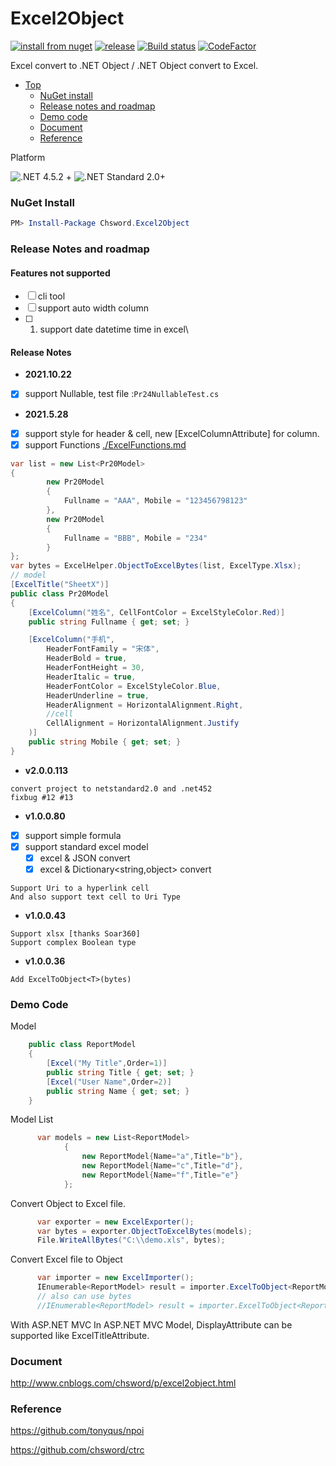 # Excel2Object

[![install from nuget](http://img.shields.io/nuget/v/Chsword.Excel2Object.svg?style=flat-square)](https://www.nuget.org/packages/Chsword.Excel2Object)
[![release](https://img.shields.io/github/release/chsword/Excel2Object.svg?style=flat-square)](https://github.com/chsword/Excel2Object/releases)
[![Build status](https://ci.appveyor.com/api/projects/status/4po2h27j7yg4bph5/branch/master?svg=true)](https://ci.appveyor.com/project/chsword/excel2object/branch/master)
[![CodeFactor](https://www.codefactor.io/repository/github/chsword/excel2object/badge)](https://www.codefactor.io/repository/github/chsword/excel2object)

Excel convert to .NET Object / .NET Object convert to Excel.

- [Top](#excel2object)
    - [NuGet install](#nuget-install)
    - [Release notes and roadmap](#release-notes-and-roadmap)
    - [Demo code](#demo-code)
    - [Document](#document)
    - [Reference](#reference)

Platform

![.NET 4.5.2 +](https://img.shields.io/badge/-4.5.2%2B-brightgreen?logo=dotnet&style=for-the-badge&color=blue)
![.NET Standard 2.0+](https://img.shields.io/badge/-standard2.0%2B-brightgreen?logo=dotnet&style=for-the-badge&color=blue)

### NuGet Install
``` powershell
PM> Install-Package Chsword.Excel2Object
```

### Release Notes and roadmap

#### Features not supported

- [ ] cli tool
- [ ] support auto width column
- [ ] 1. support date datetime time in excel\

#### Release Notes

* **2021.10.22**
- [x] support Nullable, test file :```Pr24NullableTest.cs```
* **2021.5.28**
- [x] support style for header & cell, new [ExcelColumnAttribute] for column.
- [x] support Functions [./ExcelFunctions.md](./ExcelFunctions.md)
```C#
var list = new List<Pr20Model>
{
        new Pr20Model
        {
            Fullname = "AAA", Mobile = "123456798123"
        },
        new Pr20Model
        {
            Fullname = "BBB", Mobile = "234"
        }
};
var bytes = ExcelHelper.ObjectToExcelBytes(list, ExcelType.Xlsx);
// model
[ExcelTitle("SheetX")]
public class Pr20Model
{
    [ExcelColumn("姓名", CellFontColor = ExcelStyleColor.Red)]
    public string Fullname { get; set; }

    [ExcelColumn("手机",
        HeaderFontFamily = "宋体",
        HeaderBold = true,
        HeaderFontHeight = 30,
        HeaderItalic = true,
        HeaderFontColor = ExcelStyleColor.Blue,
        HeaderUnderline = true,
        HeaderAlignment = HorizontalAlignment.Right,
        //cell
        CellAlignment = HorizontalAlignment.Justify
    )]
    public string Mobile { get; set; }
}
```

* **v2.0.0.113**
```
convert project to netstandard2.0 and .net452
fixbug #12 #13
```

* **v1.0.0.80**

- [x] support simple formula
- [x] support standard excel model
  - [x] excel & JSON convert
  - [x] excel & Dictionary<string,object> convert

```
Support Uri to a hyperlink cell
And also support text cell to Uri Type
```

* **v1.0.0.43**
```
Support xlsx [thanks Soar360]
Support complex Boolean type
```

* **v1.0.0.36**
```
Add ExcelToObject<T>(bytes)
```

### Demo Code

Model
``` csharp
    public class ReportModel
    {
        [Excel("My Title",Order=1)]
        public string Title { get; set; }
        [Excel("User Name",Order=2)]
        public string Name { get; set; }
    }
```

Model List
``` csharp
      var models = new List<ReportModel>
            {
                new ReportModel{Name="a",Title="b"},
                new ReportModel{Name="c",Title="d"},
                new ReportModel{Name="f",Title="e"}
            };
```

Convert Object to Excel file.
``` csharp
      var exporter = new ExcelExporter();
      var bytes = exporter.ObjectToExcelBytes(models);
      File.WriteAllBytes("C:\\demo.xls", bytes);
```

Convert Excel file to Object
``` csharp
      var importer = new ExcelImporter();
      IEnumerable<ReportModel> result = importer.ExcelToObject<ReportModel>("c:\\demo.xls");
      // also can use bytes
      //IEnumerable<ReportModel> result = importer.ExcelToObject<ReportModel>(bytes);
```

With ASP.NET MVC
      In ASP.NET MVC Model, DisplayAttribute can be supported like ExcelTitleAttribute.

### Document

http://www.cnblogs.com/chsword/p/excel2object.html

### Reference

https://github.com/tonyqus/npoi

https://github.com/chsword/ctrc
